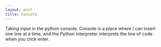 ```yaml
---
layout: post
title: Console
---
```

Taking input in the python console. Console is a place where I can insert one line at a time, and the Python interpreter interprets the line of code when you click enter.
<!--stackedit_data:
eyJoaXN0b3J5IjpbMjE0NTI1MDkyMV19
-->